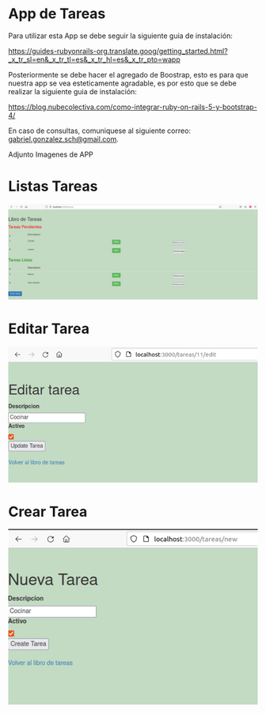 # App de Tareas

Para utilizar esta App se debe seguir la siguiente guia de instalación:

https://guides-rubyonrails-org.translate.goog/getting_started.html?_x_tr_sl=en&_x_tr_tl=es&_x_tr_hl=es&_x_tr_pto=wapp

Posteriormente se debe hacer el agregado de Boostrap, esto es para que nuestra app se vea esteticamente agradable, es por esto que se debe realizar
la siguiente guia de instalación:

https://blog.nubecolectiva.com/como-integrar-ruby-on-rails-5-y-bootstrap-4/

En caso de consultas, comuniquese al siguiente correo: gabriel.gonzalez.sch@gmail.com.


Adjunto Imagenes de APP

# Listas Tareas

![alt text](https://github.com/gabrielgonzalezsch/software-entrevista_tecnica-garage_labs/blob/main/Images/tareas.png)


# Editar Tarea

![alt text](https://github.com/gabrielgonzalezsch/software-entrevista_tecnica-garage_labs/blob/main/Images/edit.png)

# Crear Tarea

![alt text](https://github.com/gabrielgonzalezsch/software-entrevista_tecnica-garage_labs/blob/main/Images/create.png)
